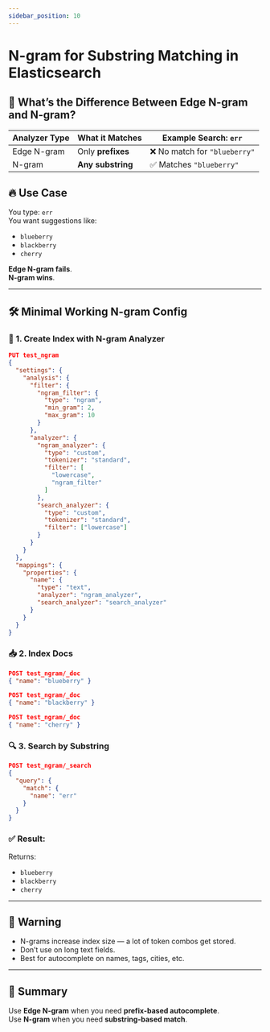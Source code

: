 ```yaml
---
sidebar_position: 10
---
```

# N-gram for Substring Matching in Elasticsearch

## 🧠 What’s the Difference Between Edge N-gram and N-gram?

| Analyzer Type | What it Matches     | Example Search: `err`         |
|---------------|----------------------|--------------------------------|
| Edge N-gram   | Only **prefixes**    | ❌ No match for `"blueberry"` |
| N-gram        | **Any substring**    | ✅ Matches `"blueberry"`       |

## 🔥 Use Case

You type: `err`  
You want suggestions like:
- `blueberry`
- `blackberry`
- `cherry`

**Edge N-gram fails**.  
**N-gram wins**.

---

## 🛠️ Minimal Working N-gram Config

### 🔧 1. Create Index with N-gram Analyzer

```json
PUT test_ngram
{
  "settings": {
    "analysis": {
      "filter": {
        "ngram_filter": {
          "type": "ngram",
          "min_gram": 2,
          "max_gram": 10
        }
      },
      "analyzer": {
        "ngram_analyzer": {
          "type": "custom",
          "tokenizer": "standard",
          "filter": [
            "lowercase",
            "ngram_filter"
          ]
        },
        "search_analyzer": {
          "type": "custom",
          "tokenizer": "standard",
          "filter": ["lowercase"]
        }
      }
    }
  },
  "mappings": {
    "properties": {
      "name": {
        "type": "text",
        "analyzer": "ngram_analyzer",
        "search_analyzer": "search_analyzer"
      }
    }
  }
}
```

### 📥 2. Index Docs

```json
POST test_ngram/_doc
{ "name": "blueberry" }

POST test_ngram/_doc
{ "name": "blackberry" }

POST test_ngram/_doc
{ "name": "cherry" }
```

### 🔍 3. Search by Substring

```json
POST test_ngram/_search
{
  "query": {
    "match": {
      "name": "err"
    }
  }
}
```

### ✅ Result:

Returns:
- `blueberry`
- `blackberry`
- `cherry`

---

## 🧨 Warning

- N-grams increase index size — a lot of token combos get stored.
- Don’t use on long text fields.
- Best for autocomplete on names, tags, cities, etc.

---

## 🧩 Summary

Use **Edge N-gram** when you need **prefix-based autocomplete**.  
Use **N-gram** when you need **substring-based match**.
